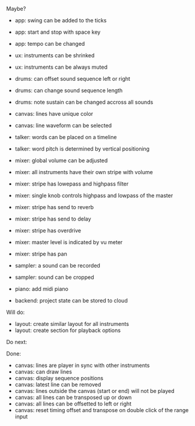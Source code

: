 Maybe?

- app: swing can be added to the ticks
- app: start and stop with space key
- app: tempo can be changed

- ux: instruments can be shrinked
- ux: instruments can be always muted

- drums: can offset sound sequence left or right
- drums: can change sound sequence length
- drums: note sustain can be changed accross all sounds

- canvas: lines have unique color
- canvas: line waveform can be selected

* talker: words can be placed on a timeline
* talker: word pitch is determined by vertical positioning

* mixer: global volume can be adjusted
* mixer: all instruments have their own stripe with volume
* mixer: stripe has lowepass and highpass filter
* mixer: single knob controls highpass and lowpass of the master
* mixer: stripe has send to reverb
* mixer: stripe has send to delay
* mixer: stripe has overdrive
* mixer: master level is indicated by vu meter
* mixer: stripe has pan

* sampler: a sound can be recorded
* sampler: sound can be cropped

* piano: add midi piano

* backend: project state can be stored to cloud

Will do:

- layout: create similar layout for all instruments
- layout: create section for playback options

Do next:

Done:

- canvas: lines are player in sync with other instruments
- canvas: can draw lines
- canvas: display sequence positions
- canvas: latest line can be removed
- canvas: lines outside the canvas (start or end) will not be played
- canvas: all lines can be transposed up or down
- canvas: all lines can be offsetted to left or right
- canvas: reset timing offset and transpose on double click of the range input
